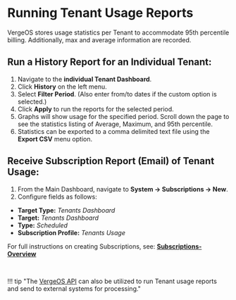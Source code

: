 # Running Tenant Usage Reports


VergeOS stores usage statistics per Tenant to accommodate 95th percentile billing. Additionally, max and average information are recorded.



## Run a History Report for an Individual Tenant:

1. Navigate to the **individual Tenant Dashboard**. 
2. Click **History** on the left menu.
3. Select **Filter Period**. (Also enter from/to dates if the custom option is selected.)
4. Click **Apply** to run the reports for the selected period.
5. Graphs will show usage for the specified period. Scroll down the page to see the statistics listing of Average, Maximum, and 95th percentile.
6. Statistics can be exported to a comma delimited text file using the **Export CSV** menu option.  


## Receive Subscription Report (Email) of Tenant Usage:
1. From the Main Dashboard, navigate to **System -> Subscriptions -> New**.
2. Configure fields as follows:  

* **Target Type:** *Tenants Dashboard*
* **Target:** *Tenants Dashboard*
* **Type:** *Scheduled*
* **Subscription Profile:** *Tenants Usage*

For full instructions on creating Subscriptions, see: [**Subscriptions-Overview**](/product-guide/subscriptions-overview)



</br >



!!! tip "The [VergeOS API](/knowledge-base/verge-api-guide) can also be utilized to run Tenant usage reports and send to external systems for processing."

<!-- link to api doc?-->

